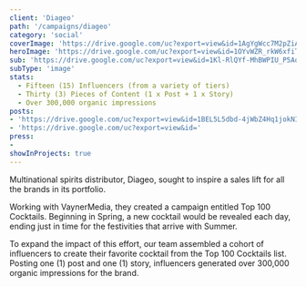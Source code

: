 ```yaml
---
client: 'Diageo'
path: '/campaigns/diageo'
category: 'social'
coverImage: 'https://drive.google.com/uc?export=view&id=1AgYgWcc7M2pZiA7opFoSdnChkE8VyQXK'
heroImage: 'https://drive.google.com/uc?export=view&id=1OYvWZR_rkW6xfiTD-2ZLPBHvFgWz4F5E'
sub: 'https://drive.google.com/uc?export=view&id=1Kl-RlQYf-MhBWPIU_P5AqwWBd98V_LDS'
subType: 'image'
stats:
  - Fifteen (15) Influencers (from a variety of tiers)
  - Thirty (3) Pieces of Content (1 x Post + 1 x Story)
  - Over 300,000 organic impressions
posts:
- 'https://drive.google.com/uc?export=view&id=1BEL5L5dbd-4jWbZ4Hq1jokNIlRNXKTEl'
- 'https://drive.google.com/uc?export=view&id='
press:
- 
showInProjects: true
---
```

  
Multinational spirits distributor, Diageo, sought to inspire a sales lift for all the brands in its portfolio.

Working with VaynerMedia, they created a campaign entitled Top 100 Cocktails. Beginning in Spring, a new cocktail would be revealed each day, ending just in time for the festivities that arrive with Summer.

To expand the impact of this effort, our team assembled a cohort of influencers to create their favorite cocktail from the Top 100 Cocktails list. Posting one (1) post and one (1) story, influencers generated over 300,000 organic impressions for the brand.